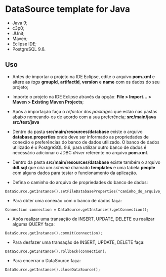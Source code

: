 # DataSource template for Java

- Java 9;
- c3p0;
- JUnit;
- Maven;
- Eclipse IDE;
- PostgreSQL 9.6.


## Uso

- Antes de importar o projeto na IDE Eclipse, edite o arquivo **pom.xml** e altere as *tags* **groupId**, **artifactId**, **version** e **name** com os dados do seu projeto;

- Importe o projeto na IDE Eclipse através da opção: **File > Import... > Maven > Existing Maven Projects**;

- Após a importação faça o *refactor* dos *packages* que estão nas pastas abaixo nomeando-os de acordo com a sua preferência;
**src/main/java**<br>**src/test/java**</br>

- Dentro da pasta **src/main/resources/database** existe o arquivo **database.properties** onde deve ser informado as propriedades de conexão e preferências do banco de dados utilizado. O banco de dados utilizado é o PostgreSQL 9.6, para utilizar outro banco de dados é necessário adicionar o JDBC *driver* referente no arquivo **pom.xml**.

- Dentro da pasta **src/main/resources/database** existe também o arquivo **ddl.sql** que cria um *schema* chamado **templates** e uma tabela **people** com alguns dados para testar o funcionamento da aplicação.

- Defina o caminho do arquivo de propriedades do banco de dados:

```
DataSource.getInstance().setFileDatabaseProperties("caminho_do_arquivo_de_propriedades_do_banco_de_dados");
```

- Para obter uma conexão com o banco de dados faça:

```
Connection connection = DataSource.getInstance().getConnection();
```
- Após realizar uma transação de INSERT, UPDATE, DELETE ou realizar alguma QUERY faça:

```
DataSource.getInstance().commit(connection);
```

- Para desfazer uma transação de INSERT, UPDATE, DELETE faça:

```
DataSource.getInstance().rollback(connection);
```

- Para encerrar o DataSource faça:

```
DataSource.getInstance().closeDataSource();
```
